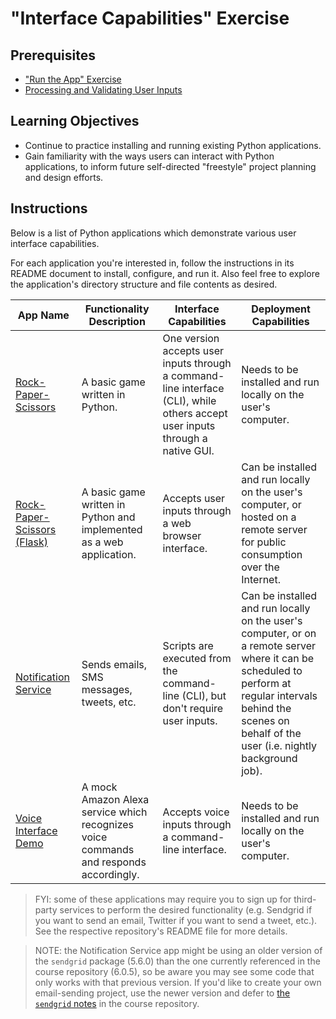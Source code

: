 # "Interface Capabilities" Exercise

## Prerequisites

  + ["Run the App" Exercise](/exercises/run-the-app.md)
  + [Processing and Validating User Inputs](/units/unit-3.md)

## Learning Objectives

  + Continue to practice installing and running existing Python applications.
  + Gain familiarity with the ways users can interact with Python applications, to inform future self-directed "freestyle" project planning and design efforts.


## Instructions

Below is a list of Python applications which demonstrate various user interface capabilities.

For each application you're interested in, follow the instructions in its README document to install, configure, and run it. Also feel free to explore the application's directory structure and file contents as desired.

App Name | Functionality Description | Interface Capabilities | Deployment Capabilities
--- | --- | --- | ---
[Rock-Paper-Scissors](https://github.com/prof-rossetti/rock-paper-scissors-py) | A basic game written in Python. | One version accepts user inputs through a command-line interface (CLI), while others accept user inputs through a native GUI. | Needs to be installed and run locally on the user's computer.
[Rock-Paper-Scissors (Flask)](https://github.com/prof-rossetti/rock-paper-scissors-flask) | A basic game written in Python and implemented as a web application. | Accepts user inputs through a web browser interface. | Can be installed and run locally on the user's computer, or hosted on a remote server for public consumption over the Internet.
[Notification Service](https://github.com/prof-rossetti/notification-service-py) | Sends emails, SMS messages, tweets, etc. | Scripts are executed from the command-line (CLI), but don't require user inputs.| Can be installed and run locally on the user's computer, or on a remote server where it can be scheduled to perform at regular intervals behind the scenes on behalf of the user (i.e. nightly background job).
[Voice Interface Demo](https://github.com/prof-rossetti/voice-interface-demo-py) | A mock Amazon Alexa service which recognizes voice commands and responds accordingly. | Accepts voice inputs through a command-line interface. | Needs to be installed and run locally on the user's computer.

> FYI: some of these applications may require you to sign up for third-party services to perform the desired functionality (e.g. Sendgrid if you want to send an email, Twitter if you want to send a tweet, etc.). See the respective repository's README file for more details.

> NOTE: the Notification Service app might be using an older version of the `sendgrid` package (5.6.0) than the one currently referenced in the course repository (6.0.5), so be aware you may see some code that only works with that previous version. If you'd like to create your own email-sending project, use the newer version and defer to [the `sendgrid` notes](/notes/python/packages/sendgrid.md) in the course repository.
